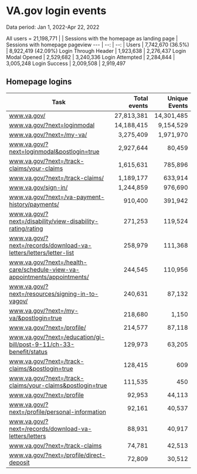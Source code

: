 # VA.gov login events
Data period: Jan 1, 2022-Apr 22, 2022	

All users = 21,198,771 
| | Sessions with the homepage as landing page | Sessions with homepage pageview
--- | --: | --: |
Users |  7,742,670 (36.5%) | 8,922,419 (42.09%)
Login Through Header | 1,923,638 | 2,276,437
Login Modal Opened | 2,529,682 | 3,240,336
Login Attempted |  2,284,844 | 3,005,248
Login Success | 2,009,508 | 2,919,497

## Homepage logins
Task	|	Total events	|	Unique Events
---	|	--:	|	--:
www.va.gov/	|	27,813,381	|	14,301,485
www.va.gov/?next=loginmodal	|	14,188,415	|	9,154,529
www.va.gov/?next=/my-va/	|	3,275,409	|	1,971,970
www.va.gov/?next=loginmodal&postlogin=true	|	2,927,644	|	80,459
www.va.gov/?next=/track-claims/your-claims	|	1,615,631	|	785,896
www.va.gov/?next=/track-claims/	|	1,189,177	|	633,914
www.va.gov/sign-in/	|	1,244,859	|	976,690
www.va.gov/?next=/va-payment-history/payments/	|	910,400	|	391,942
www.va.gov/?next=/disability/view-disability-rating/rating	|	271,253	|	119,524
www.va.gov/?next=/records/download-va-letters/letters/letter-list	|	258,979	|	111,368
www.va.gov/?next=/health-care/schedule-view-va-appointments/appointments/	|	244,545	|	110,956
www.va.gov/?next=/resources/signing-in-to-vagov/	|	240,631	|	87,132
www.va.gov/?next=/my-va/&postlogin=true	|	218,680	|	1,150
www.va.gov/?next=/profile/	|	214,577	|	87,118
www.va.gov/?next=/education/gi-bill/post-9-11/ch-33-benefit/status	|	129,973	|	63,205
www.va.gov/?next=/track-claims/&postlogin=true	|	128,415	|	609
www.va.gov/?next=/track-claims/your-claims&postlogin=true	|	111,535	|	450
www.va.gov/?next=/profile	|	92,953	|	44,113
www.va.gov/?next=/profile/personal-information	|	92,161	|	40,537
www.va.gov/?next=/records/download-va-letters/letters	|	88,931	|	40,917
www.va.gov/?next=/track-claims	|	74,781	|	42,513
www.va.gov/?next=/profile/direct-deposit	|	72,809	|	30,512


